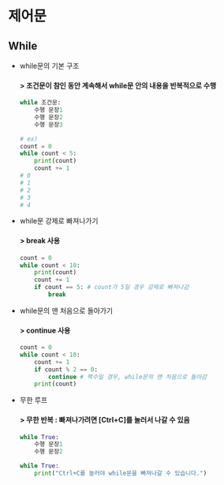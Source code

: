 제어문
========

While
----------
* while문의 기본 구조
    #### > 조건문이 참인 동안 계속해서 while문 안의 내용을 반복적으로 수행
    ```python
    while 조건문:
        수행 문장1
        수행 문장2
        수행 문장3
    ```
    ```python
    # ex)
    count = 0
    while count < 5:
        print(count)
        count += 1
    # 0
    # 1
    # 2
    # 3
    # 4    
    ```

* while문 강제로 빠져나가기
    #### > break 사용
    ```python
    count = 0
    while count < 10:
        print(count)
        count += 1
        if count == 5: # count가 5일 경우 강제로 빠져나감
            break
    ```

* while문의 맨 처음으로 돌아가기
    #### > continue 사용
    ```python
    count = 0
    while count < 10:
        count += 1
        if count % 2 == 0:
            continue # 짝수일 경우, while문의 맨 처음으로 돌아감
        print(count)
    ```

* 무한 루프
    #### > 무한 반복 : 빠져나가려면 [Ctrl+C]를 눌러서 나갈 수 있음
    ```python
    while True: 
        수행 문장1 
        수행 문장2
    ```
    ```python
    while True:
        print("Ctrl+C를 눌러야 while문을 빠져나갈 수 있습니다.")
    ```